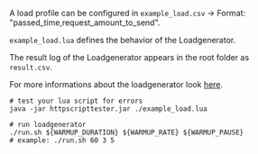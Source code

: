 A load profile can be configured in `example_load.csv` -> Format: "passed_time,request_amount_to_send".

`example_load.lua` defines the behavior of the Loadgenerator.

The result log of the Loadgenerator appears in the root folder as `result.csv`.

For more informations about the loadgenerator look [here](https://github.com/SimonEismann/HTTP-Load-Generator).
```shell
# test your lua script for errors
java -jar httpscripttester.jar ./example_load.lua

# run loadgenerator
./run.sh ${WARMUP_DURATION} ${WARMUP_RATE} ${WARMUP_PAUSE}
# example: ./run.sh 60 3 5
```